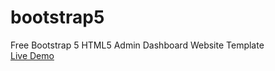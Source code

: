 # bootstrap5
Free Bootstrap 5 HTML5 Admin Dashboard Website Template<br>
[Live Demo](https://therichpost.com/free-bootstrap-5-html5-admin-dashboard-website-template/)
